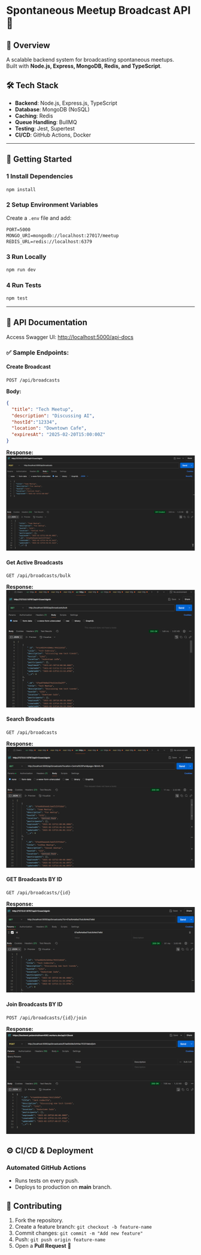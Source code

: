 # Spontaneous Meetup Broadcast API 🚀

## 📌 Overview
A scalable backend system for broadcasting spontaneous meetups.  
Built with **Node.js, Express, MongoDB, Redis, and TypeScript**.

## 🛠️ Tech Stack
- **Backend**: Node.js, Express.js, TypeScript
- **Database**: MongoDB (NoSQL)
- **Caching**: Redis
- **Queue Handling**: BullMQ
- **Testing**: Jest, Supertest
- **CI/CD**: GitHub Actions, Docker

---

## 🚀 Getting Started

### 1️ Install Dependencies
```sh
npm install
```

### 2️ Setup Environment Variables  
Create a `.env` file and add:
```
PORT=5000
MONGO_URI=mongodb://localhost:27017/meetup
REDIS_URL=redis://localhost:6379
```

### 3️ Run Locally  
```sh
npm run dev
```

### 4️ Run Tests
```sh
npm test
```

---

## 📖 API Documentation  
Access Swagger UI: [http://localhost:5000/api-docs](http://localhost:5000/api-docs)

### ✅ Sample Endpoints:
#### **Create Broadcast**
```http
POST /api/broadcasts
```
**Body:**
```json
{
  "title": "Tech Meetup",
  "description": "Discussing AI",
  "hostId":"12334",
  "location": "Downtown Cafe",
  "expiresAt": "2025-02-20T15:00:00Z"
}
```
**Response:**
<img src='./images/create.png' alt='Broadcast API'>

#### **Get Active Broadcasts**
```http
GET /api/broadcasts/bulk
```

**Response:**
<img src='./images/bulk.png' alt='Broadcast API'>


#### **Search Broadcasts**
```http
GET /api/broadcasts
```

**Response:**
<img src='./images/search.png' alt='Broadcast API'>


#### **GET Broadcasts BY ID**
```http
GET /api/broadcasts/{id}
```

**Response:**
<img src='./images/Idone.png' alt='Broadcast API'>

#### **Join Broadcasts BY ID**
```http
POST /api/broadcasts/{id}/join
```

**Response:**
<img src='./images/join.png' alt='Broadcast API'>

## ⚙️ CI/CD & Deployment
### **Automated GitHub Actions**
- Runs tests on every push.
- Deploys to production on **main** branch.



## 🤝 Contributing
1. Fork the repository.
2. Create a feature branch: `git checkout -b feature-name`
3. Commit changes: `git commit -m "Add new feature"`
4. Push: `git push origin feature-name`
5. Open a **Pull Request** 🎉
